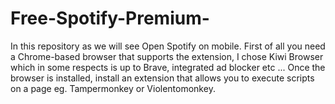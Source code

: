 # Free-Spotify-Premium-
 In this repository as we will see Open Spotify on mobile.
First of all you need a Chrome-based browser that supports the extension, I chose Kiwi Browser which in some respects is up to Brave, integrated ad blocker etc ... Once the browser is installed, install an extension that allows you to execute scripts on a page eg. Tampermonkey or Violentomonkey.
